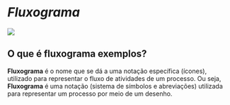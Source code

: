 # ***Fluxograma***

![](https://rockcontent.com/br/wp-content/uploads/sites/2/2020/02/simbolos-fluxograma.png)

## O que é fluxograma exemplos?

**Fluxograma** é o nome que se dá a uma notação específica (ícones), utilizado para representar o fluxo de atividades de um processo. Ou seja, **Fluxograma** é uma notação (sistema de símbolos e abreviações) utilizada para representar um processo por meio de um desenho.